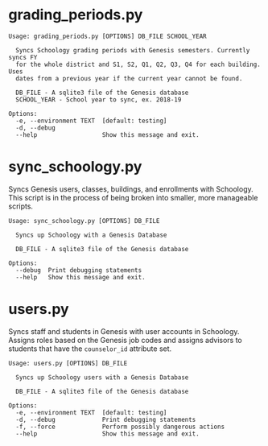 # grading_periods.py

```console
Usage: grading_periods.py [OPTIONS] DB_FILE SCHOOL_YEAR

  Syncs Schoology grading periods with Genesis semesters. Currently syncs FY
  for the whole district and S1, S2, Q1, Q2, Q3, Q4 for each building. Uses
  dates from a previous year if the current year cannot be found.

  DB_FILE - A sqlite3 file of the Genesis database
  SCHOOL_YEAR - School year to sync, ex. 2018-19

Options:
  -e, --environment TEXT  [default: testing]
  -d, --debug
  --help                  Show this message and exit.
```

# sync_schoology.py

Syncs Genesis users, classes, buildings, and enrollments with Schoology. This
script is in the process of being broken into smaller, more manageable scripts.

```console
Usage: sync_schoology.py [OPTIONS] DB_FILE

  Syncs up Schoology with a Genesis Database

  DB_FILE - A sqlite3 file of the Genesis database

Options:
  --debug  Print debugging statements
  --help   Show this message and exit.
```

# users.py

Syncs staff and students in Genesis with user accounts in Schoology. Assigns
roles based on the Genesis job codes and assigns advisors to students that have
the `counselor_id` attribute set.

```console
Usage: users.py [OPTIONS] DB_FILE

  Syncs up Schoology users with a Genesis Database

  DB_FILE - A sqlite3 file of the Genesis database

Options:
  -e, --environment TEXT  [default: testing]
  -d, --debug             Print debugging statements
  -f, --force             Perform possibly dangerous actions
  --help                  Show this message and exit.
```

